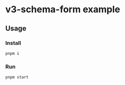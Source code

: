 # v3-schema-form example

## Usage

### Install

```bash
pnpm i
```

### Run

```bash
pnpm start
```
